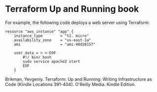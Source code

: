 # Terraform Up and Running book


For example, the following code deploys a web server using Terraform: 


```
resource "aws_instance" "app" {
    instance_type        = "t2. micro"
    availability_zone    = "us-east-1a"
    ami                  = "ami-40d28157"
    
    user_data = < <-EOF
        #!/ bin/ bash
        sudo service apache2 start
        EOF
    }
```

Brikman, Yevgeniy. Terraform: Up and Running: Writing Infrastructure as Code (Kindle Locations 391-404). O'Reilly Media. Kindle Edition. 
